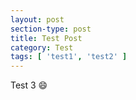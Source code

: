 ```yaml
---
layout: post
section-type: post
title: Test Post
category: Test
tags: [ 'test1', 'test2' ]
---
```

Test 3
:smile: